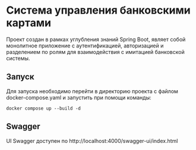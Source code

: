 # Система управления банковскими картами
Проект создан в рамках углубления знаний Spring Boot, являет собой монолитное приложение с аутентификацией, авторизацией и разделением по ролям для взаимодействия с имитацией банковской системы.

## Запуск
Для запуска необходимо перейти в директорию проекта с файлом docker-compose.yaml и запустить при помощи команды:
```
docker compose up --build -d
```

## Swagger
UI Swagger доступен по http://localhost:4000/swagger-ui/index.html
